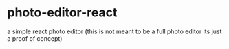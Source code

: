 # photo-editor-react
a simple react photo editor (this is not meant to be a full photo editor its just a proof of concept)
